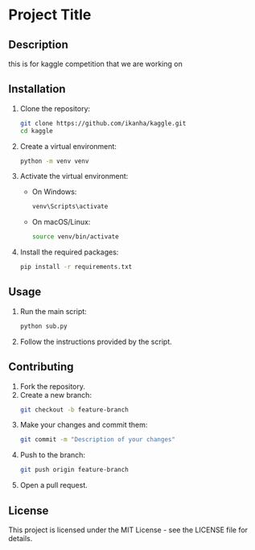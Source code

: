 # Project Title

## Description
this is for kaggle competition that we are working on

## Installation
1. Clone the repository:
    ```bash
    git clone https://github.com/ikanha/kaggle.git
    cd kaggle
    ```

2. Create a virtual environment:
    ```bash
    python -m venv venv
    ```

3. Activate the virtual environment:
    - On Windows:
        ```bash
        venv\Scripts\activate
        ```
    - On macOS/Linux:
        ```bash
        source venv/bin/activate
        ```

4. Install the required packages:
    ```bash
    pip install -r requirements.txt
    ```

## Usage
1. Run the main script:
    ```bash
    python sub.py
    ```

2. Follow the instructions provided by the script.

## Contributing
1. Fork the repository.
2. Create a new branch:
    ```bash
    git checkout -b feature-branch
    ```
3. Make your changes and commit them:
    ```bash
    git commit -m "Description of your changes"
    ```
4. Push to the branch:
    ```bash
    git push origin feature-branch
    ```
5. Open a pull request.

## License
This project is licensed under the MIT License - see the LICENSE file for details.